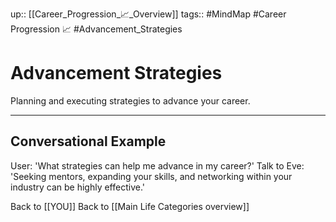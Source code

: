 up:: [[Career_Progression_📈_Overview]]
tags:: #MindMap #Career Progression 📈 #Advancement_Strategies

# Advancement Strategies

Planning and executing strategies to advance your career.

---
## Conversational Example
User: 'What strategies can help me advance in my career?'
Talk to Eve: 'Seeking mentors, expanding your skills, and networking within your industry can be highly effective.'

Back to [[YOU]]
Back to [[Main Life Categories overview]]
